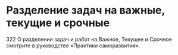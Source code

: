 # Разделение задач на важные, текущие и срочные

322 О разделении задач и работ на Важное, Текущее и Срочное смотрите в руководстве «Практики саморазвития».
